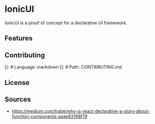 # IonicUI

IonicUI is a proof of concept for a declarative UI framework.

## Features

## Contributing

[]: # Language: markdown
[]: # Path: CONTRIBUTING.md

## License

## Sources

- <https://medium.com/trabe/why-is-react-declarative-a-story-about-function-components-aaae83198f79>
